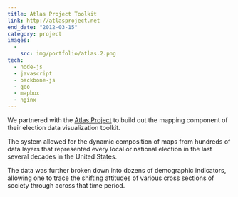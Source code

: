 ```yaml
---
title: Atlas Project Toolkit
link: http://atlasproject.net
end_date: "2012-03-15"
category: project
images:
  -
    src: img/portfolio/atlas.2.png
tech:
  - node-js
  - javascript
  - backbone-js
  - geo
  - mapbox
  - nginx
---
```

We partnered with the [Atlas Project](http://atlasproject.net) to build out the mapping component of their election data visualization toolkit.

The system allowed for the dynamic composition of maps from hundreds of data layers that represented every local or national election in the last several decades in the United States.

The data was further broken down into dozens of demographic indicators, allowing one to trace the shifting attitudes of various cross sections of society through across that time period.
